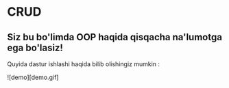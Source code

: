 # CRUD

## Siz bu bo'limda OOP haqida qisqacha na'lumotga ega bo'lasiz!  

Quyida dastur ishlashi haqida bilib olishingiz mumkin :   

![demo][demo.gif]
